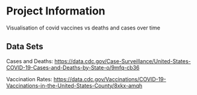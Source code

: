 # Project Information

Visualisation of covid vaccines vs deaths and cases over time

## Data Sets

Cases and Deaths:
https://data.cdc.gov/Case-Surveillance/United-States-COVID-19-Cases-and-Deaths-by-State-o/9mfq-cb36

Vaccination Rates:
https://data.cdc.gov/Vaccinations/COVID-19-Vaccinations-in-the-United-States-County/8xkx-amqh
